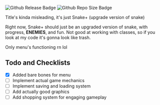 ![Github Release Badge](https://img.shields.io/github/v/release/SSS-Says-Snek/name_goes_here_lol?include_prereleases)
![Github Repo Size Badge](https://img.shields.io/github/repo-size/SSS-Says-Snek/name_goes_here_lol)

Title's kinda misleading, it's just Snake+ (upgrade version of snake)

Right now, Snake+ should just be an upgraded version of snake, with progress, **ENEMIES**, and fun. Not good at working with classes, so if you look at my code it's gonna look like trash.

Only menu's functioning rn lol

## Todo and Checklists

- [X] Added bare bones for menu
- [ ] Implement actual game mechanics
- [ ] Implement saving and loading system
- [ ] Add actually good graphics
- [ ] Add shopping system for engaging gameplay

